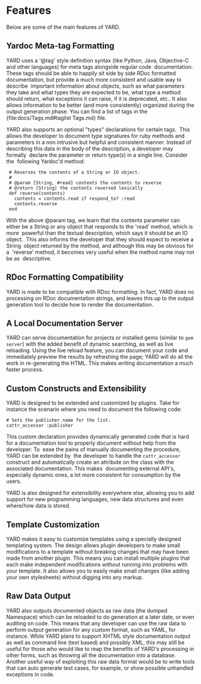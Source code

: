 # Features

Below are some of the main features of YARD.

## Yardoc Meta-tag Formatting

YARD uses a '@tag' style definition syntax (like Python, Java, Objective-C and other languages) 
for meta tags alongside regular code 
documentation. These tags should be able to happily sit side by side RDoc formatted 
documentation, but provide a much more consistent and usable way to describe 
important information about objects, such as what parameters they take and what types
they are expected to be, what type a method should return, what exceptions it can 
raise, if it is deprecated, etc.. It also allows information to be better (and more 
consistently) organized during the output generation phase. You can find a list
of tags in the {file:docs/Tags.md#taglist Tags.md} file.

YARD also supports an optional "types" declarations for certain tags. 
This allows the developer to document type signatures for ruby methods and 
parameters in a non intrusive but helpful and consistent manner. Instead of 
describing this data in the body of the description, a developer may formally 
declare the parameter or return type(s) in a single line. Consider the 
following Yardoc'd method: 

     # Reverses the contents of a String or IO object. 
     # 
     # @param [String, #read] contents the contents to reverse 
     # @return [String] the contents reversed lexically 
     def reverse(contents) 
       contents = contents.read if respond_to? :read 
       contents.reverse 
     end
                                                                     
With the above @param tag, we learn that the contents parameter can either be
a String or any object that responds to the 'read' method, which is more 
powerful than the textual description, which says it should be an IO object. 
This also informs the developer that they should expect to receive a String 
object returned by the method, and although this may be obvious for a 
'reverse' method, it becomes very useful when the method name may not be as 
descriptive. 

## RDoc Formatting Compatibility

YARD is made to be compatible with RDoc formatting. In fact, YARD does no 
processing on RDoc documentation strings, and leaves this up to the output 
generation tool to decide how to render the documentation. 

## A Local Documentation Server

YARD can serve documentation for projects or installed gems (similar to 
`gem server`) with the added benefit of dynamic searching, as well as live 
reloading. Using the live reload feature, you can document your code and 
immediately preview the results by refreshing the page; YARD will do all the 
work in re-generating the HTML. This makes writing documentation a much 
faster process.

## Custom Constructs and Extensibility

YARD is designed to be extended and customized by plugins. Take for instance 
the scenario where you need to document the following code: 
   
    # Sets the publisher name for the list.
    cattr_accessor :publisher
                                                                        
This custom declaration provides dynamically generated code that is hard for a
documentation tool to properly document without help from the developer. To 
ease the pains of manually documenting the procedure, YARD can be extended by 
the developer to handle the `cattr_accessor` construct and automatically create
an attribute on the class with the associated documentation. This makes 
documenting external API's, especially dynamic ones, a lot more consistent for
consumption by the users. 

YARD is also designed for extensibility everywhere else, allowing you to add
support for new programming languages, new data structures and even where/how
data is stored.

## Template Customization

YARD makes it easy to customize templates using a specially designed templating 
system. The design allows plugin developers to make small modifications to a
template without breaking changes that may have been made from another plugin.
This means you can install multiple plugins that each make independent modifications
without running into problems with your template. It also allows you to easily
make small changes (like adding your own stylesheets) without digging into
any markup.
                                                                              
## Raw Data Output

YARD also outputs documented objects as raw data (the dumped Namespace) which 
can be reloaded to do generation at a later date, or even auditing on code. This 
means that any developer can use the raw data to perform output generation for 
any custom format, such as YAML, for instance. While YARD plans to support XHTML 
style documentation output as well as command line (text based) and possibly XML, 
this may still be useful for those who would like to reap the benefits of YARD's 
processing in other forms, such as throwing all the documentation into a database.
Another useful way of exploiting this raw data format would be to write tools 
that can auto generate test cases, for example, or show possible unhandled 
exceptions in code. 

